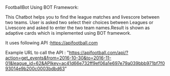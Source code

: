 FootballBot Using BOT Framework:

This Chatbot helps you to find the league matches and livescore between two teams.
User is asked two select their choices between Leagues or Livescore and asked to enter the two team names.Result is shown as adaptive cards which is implemented using BOT framework.


It uses following API :https://apifootball.com


Example URL to call the API : "https://apifootball.com/api/?action=get_events&from=2016-10-30&to=2016-11-01&league_id=62&APIkey=ac41d66e732ff9ef06a1e697e79a039bbb971bf7f093014e9b200c0003bdbd63"
